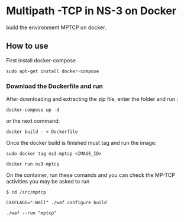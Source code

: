 # Multipath -TCP in NS-3 on Docker
build the environment MPTCP  on docker.

## How to use
First install docker-compose 
```
sudo apt-get install docker-compose
```

### Download the Dockerfile and run

After downloading and extracting the zip file, enter the folder and run :
```
docker-compose up -d
```
or the next command:

```
docker build - < Dockerfile
```
Once the docker build is finished must tag and run the image:
```
sudo docker tag ns3-mptcp <IMAGE_ID>
```
```
docker run ns3-mptcp
```

On the container, run these comands and you can check the MP-TCP activities you may be asked to run 
```
$ cd /src/mptcp
```
```
CXXFLAGS="-Wall" ./waf configure build 
```
```
./waf --run "mptcp"
```
